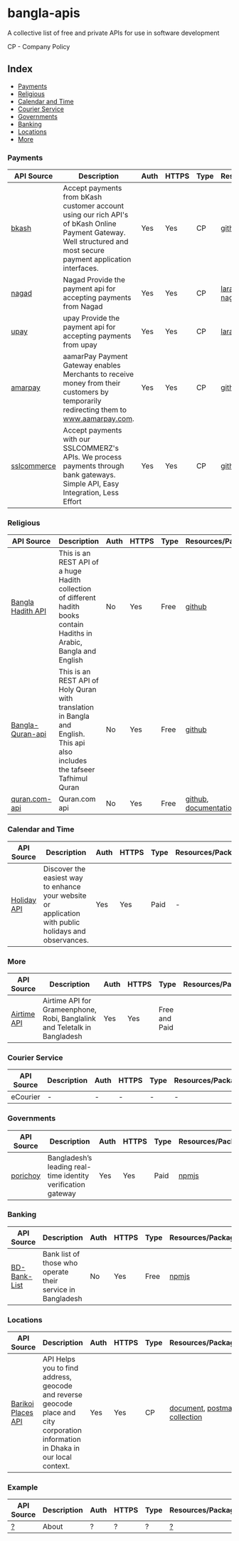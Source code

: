 # bangla-apis
A collective list of free and private APIs for use in software development

CP - Company Policy

## Index
* [Payments](#payments)
* [Religious](#religious)
* [Calendar and Time](#calendar-and-time)
* [Courier Service](#courier-service)
* [Governments](#governments)
* [Banking](#banking)
* [Locations](#locations)
* [More](#more)

### Payments
API Source | Description | Auth | HTTPS | Type | Resources/Packages|
|---|---|---|---|---|---|
| [bkash](https://developer.bka.sh/) | Accept payments from bKash customer account using our rich API's of bKash Online Payment Gateway. Well structured and most secure payment application interfaces.| Yes | Yes | CP | [github-example](https://github.com/bKash-developer) |
| [nagad](https://nagad.com.bd/) | Nagad Provide the payment api for accepting payments from Nagad | Yes | Yes | CP | [laravel-nagad](https://github.com/codeboxrcodehub/nagad), [node-nagad](https://github.com/shahriar-shojib/nagad-payment-gateway) |
| [upay](https://www.upaybd.com/) | upay Provide the payment api for accepting payments from upay | Yes | Yes | CP | [laravel-upay](https://github.com/codeboxrcodehub/upay) |
| [amarpay](https://developer.aamarpay.com/) | aamarPay Payment Gateway enables Merchants to receive money from their customers by temporarily redirecting them to www.aamarpay.com. | Yes | Yes | CP | [github-example](https://github.com/aamarpay-dev) |
| [sslcommerce](https://developer.sslcommerz.com/) | Accept payments with our SSLCOMMERZ's APIs. We process payments through bank gateways. Simple API, Easy Integration, Less Effort | Yes | Yes | CP | [github-example](https://github.com/sslcommerz) |

### Religious
API Source | Description | Auth | HTTPS | Type | Resources/Packages|
|---|---|---|---|---|---|
| [Bangla Hadith API](https://github.com/alQuranBD/Bangla-Hadith-api) | This is an REST API of a huge Hadith collection of different hadith books contain Hadiths in Arabic, Bangla and English | No | Yes | Free | [github](https://github.com/alQuranBD/Bangla-Hadith-api) |
| [Bangla-Quran-api](https://github.com/alQuranBD/Bangla-Quran-api) | This is an REST API of Holy Quran with translation in Bangla and English. This api also includes the tafseer Tafhimul Quran | No | Yes | Free | [github](https://github.com/alQuranBD/Bangla-Quran-api) |
| [ quran.com-api](https://github.com/quran/quran.com-api) |  Quran.com api | No | Yes | Free | [github](https://github.com/quran/quran.com-api), [documentation](https://quran.api-docs.io/v3) |

### Calendar and Time
API Source | Description | Auth | HTTPS | Type | Resources/Packages|
|---|---|---|---|---|---|
| [Holiday API](https://holidayapi.com/docs) | Discover the easiest way to enhance your website or application with public holidays and observances. | Yes | Yes | Paid | - |

### More
API Source | Description | Auth | HTTPS | Type | Resources/Packages|
|---|---|---|---|---|---|
| [Airtime API](https://operators.reloadly.com/grameenphone-robi-banglalink-teletalk-bangladesh-airtime-api/) | Airtime API for Grameenphone, Robi, Banglalink and Teletalk in Bangladesh | Yes | Yes | Free and Paid |

### Courier Service
API Source | Description | Auth | HTTPS | Type | Resources/Packages|
|---|---|---|---|---|---|
| eCourier | - | - | - | - | - |

### Governments
API Source | Description | Auth | HTTPS | Type | Resources/Packages|
|---|---|---|---|---|---|
| [porichoy](https://porichoy.gov.bd/) | Bangladesh’s leading real-time identity verification gateway | Yes | Yes | Paid | [npmjs](https://www.npmjs.com/package/porichoy) |

### Banking
API Source | Description | Auth | HTTPS | Type | Resources/Packages|
|---|---|---|---|---|---|
| [BD-Bank-List](https://github.com/khyrulAlam/BD-Bank-List) | Bank list of those who operate their service in Bangladesh | No | Yes | Free | [npmjs](https://www.npmjs.com/package/porichoy) |

### Locations
API Source | Description | Auth | HTTPS | Type | Resources/Packages|
|---|---|---|---|---|---|
| [Barikoi Places API](https://docs.barikoi.com/docs/intro/) | API Helps you to find address, geocode and reverse geocode place and city corporation information in Dhaka in our local context. | Yes | Yes | CP | [document](https://docs.barikoi.com/docs/intro/), [postman-collection](https://documenter.getpostman.com/view/2611089/RWTmvdtF) |

### Example
API Source | Description | Auth | HTTPS | Type | Resources/Packages|
|---|---|---|---|---|---|
| [?](?) | About | ? | ? | ? | [?](?) |
